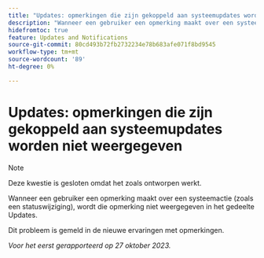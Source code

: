 ```yaml
---
title: "Updates: opmerkingen die zijn gekoppeld aan systeemupdates worden niet weergegeven"
description: "Wanneer een gebruiker een opmerking maakt over een systeemactie (zoals statuswijziging), wordt die opmerking niet weergegeven in het gedeelte Updates. "
hidefromtoc: true
feature: Updates and Notifications
source-git-commit: 80cd493b72fb2732234e78b683afe071f8bd9545
workflow-type: tm+mt
source-wordcount: '89'
ht-degree: 0%

---
```



# Updates: opmerkingen die zijn gekoppeld aan systeemupdates worden niet weergegeven

<!--

>[!NOTE]
>
>This issue has been closed because it is working as designed.

-->

>[!NOTE]
>
>Deze kwestie is gesloten omdat het zoals ontworpen werkt.

Wanneer een gebruiker een opmerking maakt over een systeemactie (zoals een statuswijziging), wordt die opmerking niet weergegeven in het gedeelte Updates.

Dit probleem is gemeld in de nieuwe ervaringen met opmerkingen.

_Voor het eerst gerapporteerd op 27 oktober 2023._
